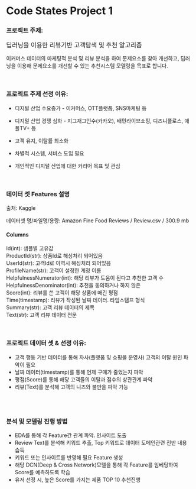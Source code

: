 # Code States Project 1
### 프로젝트 주제:  

<big> 딥러닝을 이용한 리뷰기반 고객탐색 및 추천 알고리즘 </big>  
  
이커머스 데이터의 마케팅적 분석 및 리뷰 분석을 하여 문제요소를 찾아 개선하고, 딥러닝을 이용해 문제요소를 개선할 수 있는 추천시스템 모델링을 목표로 합니다.

<br>

### 프로젝트 주제 선정 이유:

* 디지털 산업 수요증가 - 이커머스, OTT플랫폼, SNS마케팅 등

* 디지털 산업 경쟁 심화 - 지그재그인수(카카오), 배민라이브쇼핑, 디즈니플로스, 애플TV+ 등 

* 고객 유지, 이탈률 최소화

* 차별적 시스템, 서비스 도입 필요

* 개인적인 디지털 산업에 대한 커리어 목표 및 관심

<br>

### 데이터 셋 Features 설명

출처: Kaggle  

데이터셋 명/파일명/용량: Amazon Fine Food Reviews / Review.csv / 300.9 mb  

#### Columns

Id(int): 샘플별 고유값  
ProductId(str): 상품Id로 해싱처리 되어있음  
UserId(str): 고객Id로 이역시 해싱처리 되어있음  
ProfileName(str): 고객이 설정한 계정 이름  
HelpfulnessNumerator(int): 해당 리뷰가 도움이 된다고 추천한 고객 수  
HelpfulnessDenominator(int): 추천을 동의하거나 하지 않은   
Score(int): 리뷰를 쓴 고객이 해당 상품에 매긴 평점  
Time(timestamp): 리뷰가 작성된 날짜 데이터. 타임스탬프 형식  
Summary(str): 고객 리뷰 데이터의 제목  
Text(str): 고객 리뷰 데이터 전문  

<br>

### 프로젝트 데이터 셋 & 선정 이유:

* 고객 행동 기반 데이터를 통해 자사(플랫폼 및 쇼핑몰 운영사) 고객의 이탈 원인 파악이 필요  
* 날짜 데이터(timestamp)를 통해 언제 구매가 줄었는지 파악  
* 평점(Score)를 통해 해당 고객들의 이탈과 점수의 상관관계 파악  
* 리뷰(Text)를 분석해 고객의 니즈와 불만을 파악 가능  

<br>

<br>

### 분석 및 모델링 진행 방법

* EDA를 통해 각 Feature간 관계 파악. 인사이트 도출  
* Review Text를 분석해 키워드 추출, Top 키워드로 데이터 도메인관련 전반 내용 습득  
* 키워드 또는 인사이트를 반영해 필요 Feature 생성  
* 해당 DCN(Deep & Cross Network)모델을 통해 각 Feature를 임베딩하여 Score를 예측하도록 학습  
* 유저 선정 시, 높은 Score를 가지는 제품 TOP 10 추천진행  









